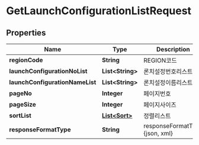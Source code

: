 
# GetLaunchConfigurationListRequest

## Properties
Name | Type | Description | Notes
------------ | ------------- | ------------- | -------------
**regionCode** | **String** | REGION코드 |  [optional]
**launchConfigurationNoList** | **List&lt;String&gt;** | 론치설정번호리스트 |  [optional]
**launchConfigurationNameList** | **List&lt;String&gt;** | 론치설정이름리스트 |  [optional]
**pageNo** | **Integer** | 페이지번호 |  [optional]
**pageSize** | **Integer** | 페이지사이즈 |  [optional]
**sortList** | [**List&lt;Sort&gt;**](Sort.md) | 정렬리스트 |  [optional]
**responseFormatType** | **String** | responseFormatType {json, xml} |  [optional]



